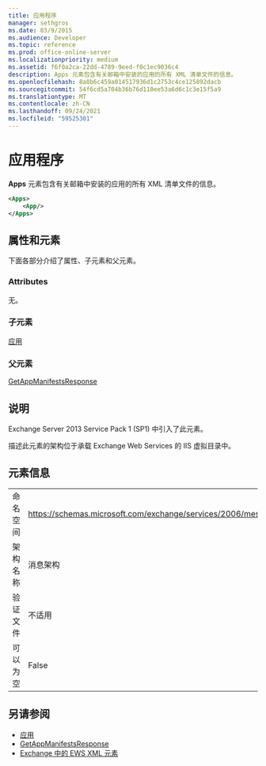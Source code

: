 ```yaml
---
title: 应用程序
manager: sethgros
ms.date: 03/9/2015
ms.audience: Developer
ms.topic: reference
ms.prod: office-online-server
ms.localizationpriority: medium
ms.assetid: f6f0a2ca-22dd-4789-9eed-f0c1ec9036c4
description: Apps 元素包含有关邮箱中安装的应用的所有 XML 清单文件的信息。
ms.openlocfilehash: 8a8b6c459a014517936d1c2753c4ce125892dacb
ms.sourcegitcommit: 54f6cd5a704b36b76d110ee53a6d6c1c3e15f5a9
ms.translationtype: MT
ms.contentlocale: zh-CN
ms.lasthandoff: 09/24/2021
ms.locfileid: "59525301"
---
```

# <a name="apps"></a>应用程序

**Apps** 元素包含有关邮箱中安装的应用的所有 XML 清单文件的信息。 
  
```XML
<Apps>
    <App/>
</Apps>
```

## <a name="attributes-and-elements"></a>属性和元素

下面各部分介绍了属性、子元素和父元素。
  
### <a name="attributes"></a>Attributes

无。
  
### <a name="child-elements"></a>子元素

[应用](app.md)
  
### <a name="parent-elements"></a>父元素

[GetAppManifestsResponse](getappmanifestsresponse.md)
  
## <a name="remarks"></a>说明

Exchange Server 2013 Service Pack 1 (SP1) 中引入了此元素。
  
描述此元素的架构位于承载 Exchange Web Services 的 IIS 虚拟目录中。
  
## <a name="element-information"></a>元素信息

|||
|:-----|:-----|
|命名空间  <br/> |https://schemas.microsoft.com/exchange/services/2006/messages  <br/> |
|架构名称  <br/> |消息架构  <br/> |
|验证文件  <br/> |不适用  <br/> |
|可以为空  <br/> |False  <br/> |
   
## <a name="see-also"></a>另请参阅

- [应用](app.md)
- [GetAppManifestsResponse](getappmanifestsresponse.md)
- [Exchange 中的 EWS XML 元素](ews-xml-elements-in-exchange.md)

